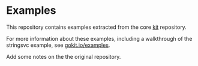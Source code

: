 # Examples

This repository contains examples extracted from the core [kit](https://github.com/go-kit/kit) repository.

For more information about these examples,
 including a walkthrough of the stringsvc example,
 see [gokit.io/examples](https://gokit.io/examples).

Add some notes on the the original repository.
